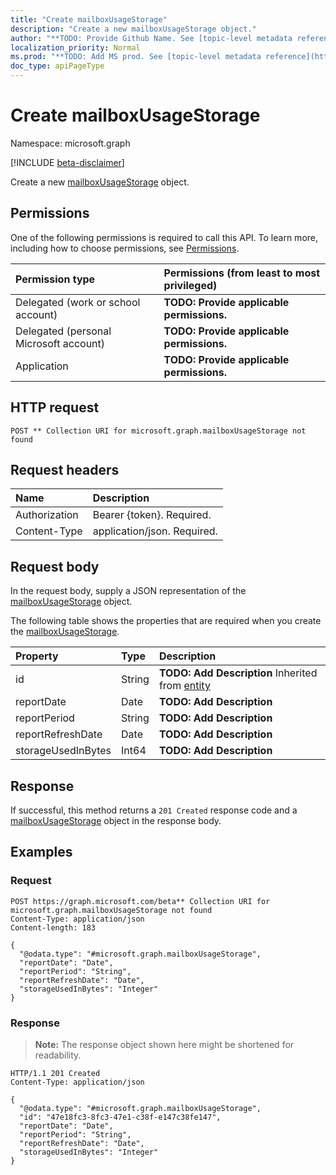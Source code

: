 ```yaml
---
title: "Create mailboxUsageStorage"
description: "Create a new mailboxUsageStorage object."
author: "**TODO: Provide Github Name. See [topic-level metadata reference](https://msgo.azurewebsites.net/add/document/guidelines/metadata.html#topic-level-metadata)**"
localization_priority: Normal
ms.prod: "**TODO: Add MS prod. See [topic-level metadata reference](https://msgo.azurewebsites.net/add/document/guidelines/metadata.html#topic-level-metadata)**"
doc_type: apiPageType
---
```


# Create mailboxUsageStorage
Namespace: microsoft.graph

[!INCLUDE [beta-disclaimer](../../includes/beta-disclaimer.md)]

Create a new [mailboxUsageStorage](../resources/mailboxusagestorage.md) object.

## Permissions
One of the following permissions is required to call this API. To learn more, including how to choose permissions, see [Permissions](/graph/permissions-reference).

|Permission type|Permissions (from least to most privileged)|
|:---|:---|
|Delegated (work or school account)|**TODO: Provide applicable permissions.**|
|Delegated (personal Microsoft account)|**TODO: Provide applicable permissions.**|
|Application|**TODO: Provide applicable permissions.**|

## HTTP request

<!-- {
  "blockType": "ignored"
}
-->
``` http
POST ** Collection URI for microsoft.graph.mailboxUsageStorage not found
```

## Request headers
|Name|Description|
|:---|:---|
|Authorization|Bearer {token}. Required.|
|Content-Type|application/json. Required.|

## Request body
In the request body, supply a JSON representation of the [mailboxUsageStorage](../resources/mailboxusagestorage.md) object.

The following table shows the properties that are required when you create the [mailboxUsageStorage](../resources/mailboxusagestorage.md).

|Property|Type|Description|
|:---|:---|:---|
|id|String|**TODO: Add Description** Inherited from [entity](../resources/entity.md)|
|reportDate|Date|**TODO: Add Description**|
|reportPeriod|String|**TODO: Add Description**|
|reportRefreshDate|Date|**TODO: Add Description**|
|storageUsedInBytes|Int64|**TODO: Add Description**|



## Response

If successful, this method returns a `201 Created` response code and a [mailboxUsageStorage](../resources/mailboxusagestorage.md) object in the response body.

## Examples

### Request
<!-- {
  "blockType": "request",
  "name": "create_mailboxusagestorage_from_"
}
-->
``` http
POST https://graph.microsoft.com/beta** Collection URI for microsoft.graph.mailboxUsageStorage not found
Content-Type: application/json
Content-length: 183

{
  "@odata.type": "#microsoft.graph.mailboxUsageStorage",
  "reportDate": "Date",
  "reportPeriod": "String",
  "reportRefreshDate": "Date",
  "storageUsedInBytes": "Integer"
}
```


### Response
>**Note:** The response object shown here might be shortened for readability.
<!-- {
  "blockType": "response",
  "truncated": true,
  "@odata.type": "microsoft.graph.mailboxUsageStorage"
}
-->
``` http
HTTP/1.1 201 Created
Content-Type: application/json

{
  "@odata.type": "#microsoft.graph.mailboxUsageStorage",
  "id": "47e18fc3-8fc3-47e1-c38f-e147c38fe147",
  "reportDate": "Date",
  "reportPeriod": "String",
  "reportRefreshDate": "Date",
  "storageUsedInBytes": "Integer"
}
```

